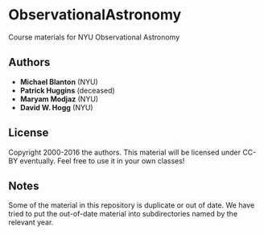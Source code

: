 # ObservationalAstronomy
Course materials for NYU Observational Astronomy

## Authors
- **Michael Blanton** (NYU)
- **Patrick Huggins** (deceased)
- **Maryam Modjaz** (NYU)
- **David W. Hogg** (NYU)

## License
Copyright 2000-2016 the authors.
This material will be licensed under CC-BY eventually.
Feel free to use it in your own classes!

## Notes
Some of the material in this repository is duplicate or out of date.
We have tried to put the out-of-date material into subdirectories named
by the relevant year.
